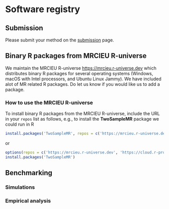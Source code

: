 # Software registry

## Submission

Please submit your method on the [submission](submission.md) page.

## Binary R packages from MRCIEU R-universe

We maintain the MRCIEU R-universe <https://mrcieu.r-universe.dev> which distributes binary R packages for several operating systems (Windows, macOS with Intel processors, and Ubuntu Linux Jammy). We have included alot of MR related R packages. Do let us know if you would like us to add a package.

### How to use the MRCIEU R-universe

To install binary R packages from the MRCIEU R-universe, include the URL in your `repos` list as follows, e.g., to install the **TwoSampleMR** package we could run in R
```r
install.packages('TwoSampleMR', repos = c('https://mrcieu.r-universe.dev', 'https://cloud.r-project.org'))
```
or
```r
options(repos = c('https://mrcieu.r-universe.dev', 'https://cloud.r-project.org'))
install.packages('TwoSampleMR')
```

## Benchmarking

### Simulations

### Empirical analysis
